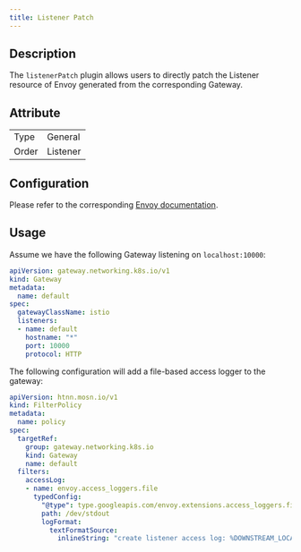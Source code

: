 ```yaml
---
title: Listener Patch
---
```


## Description

The `listenerPatch` plugin allows users to directly patch the Listener resource of Envoy generated from the corresponding Gateway.

## Attribute

|       |          |
|-------|----------|
| Type  | General  |
| Order | Listener |

## Configuration

Please refer to the corresponding [Envoy documentation](https://www.envoyproxy.io/docs/envoy/v1.29.5/api-v3/config/listener/v3/listener.proto#envoy-v3-api-msg-config-listener-v3-listener).

## Usage

Assume we have the following Gateway listening on `localhost:10000`:

```yaml
apiVersion: gateway.networking.k8s.io/v1
kind: Gateway
metadata:
  name: default
spec:
  gatewayClassName: istio
  listeners:
  - name: default
    hostname: "*"
    port: 10000
    protocol: HTTP
```

The following configuration will add a file-based access logger to the gateway:

```yaml
apiVersion: htnn.mosn.io/v1
kind: FilterPolicy
metadata:
  name: policy
spec:
  targetRef:
    group: gateway.networking.k8s.io
    kind: Gateway
    name: default
  filters:
    accessLog:
    - name: envoy.access_loggers.file
      typedConfig:
        "@type": type.googleapis.com/envoy.extensions.access_loggers.file.v3.FileAccessLog
        path: /dev/stdout
        logFormat:
          textFormatSource:
            inlineString: "create listener access log: %DOWNSTREAM_LOCAL_ADDRESS% %EMIT_TIME%\n"
```
